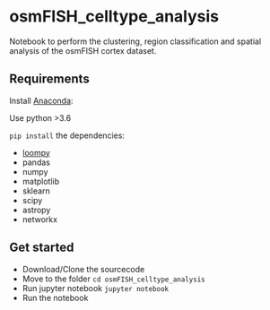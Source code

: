 # osmFISH_celltype_analysis
Notebook to perform the clustering, region classification and spatial analysis of the osmFISH cortex dataset.

## Requirements
Install [Anaconda](https://www.continuum.io/downloads):  
  
Use python >3.6
  
`pip install` the dependencies:  
* [loompy](http://linnarssonlab.org/loompy/)  
* pandas  
* numpy  
* matplotlib  
* sklearn  
* scipy  
* astropy  
* networkx  

## Get started
* Download/Clone the sourcecode
* Move to the folder `cd osmFISH_celltype_analysis`
* Run jupyter notebook `jupyter notebook`
* Run the notebook
